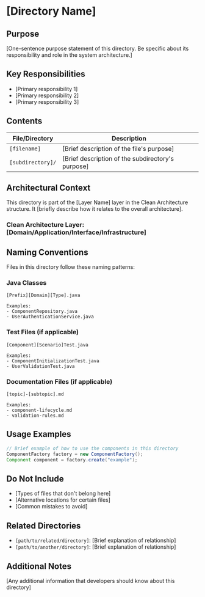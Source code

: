# [Directory Name]

## Purpose
[One-sentence purpose statement of this directory. Be specific about its responsibility and role in the system architecture.]

## Key Responsibilities
- [Primary responsibility 1]
- [Primary responsibility 2]
- [Primary responsibility 3]

## Contents

| File/Directory | Description |
|----------------|-------------|
| `[filename]` | [Brief description of the file's purpose] |
| `[subdirectory]/` | [Brief description of the subdirectory's purpose] |

## Architectural Context

This directory is part of the [Layer Name] layer in the Clean Architecture structure. It [briefly describe how it relates to the overall architecture].

### Clean Architecture Layer: [Domain/Application/Interface/Infrastructure]

## Naming Conventions

Files in this directory follow these naming patterns:

### Java Classes
```
[Prefix][Domain][Type].java

Examples:
- ComponentRepository.java
- UserAuthenticationService.java
```

### Test Files (if applicable)
```
[Component][Scenario]Test.java

Examples:
- ComponentInitializationTest.java
- UserValidationTest.java
```

### Documentation Files (if applicable)
```
[topic]-[subtopic].md

Examples:
- component-lifecycle.md
- validation-rules.md
```

## Usage Examples

```java
// Brief example of how to use the components in this directory
ComponentFactory factory = new ComponentFactory();
Component component = factory.create("example");
```

## Do Not Include
- [Types of files that don't belong here]
- [Alternative locations for certain files]
- [Common mistakes to avoid]

## Related Directories
- `[path/to/related/directory]`: [Brief explanation of relationship]
- `[path/to/another/directory]`: [Brief explanation of relationship]

## Additional Notes
[Any additional information that developers should know about this directory]